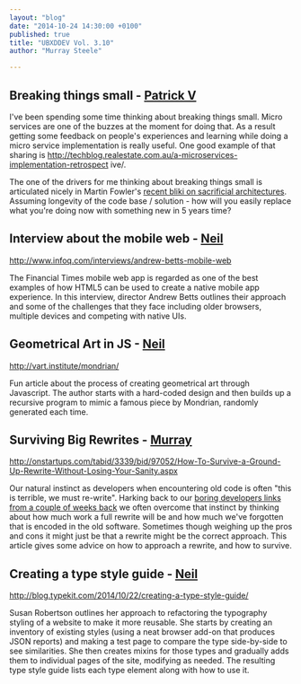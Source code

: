 ```yaml
---
layout: "blog"
date: "2014-10-24 14:30:00 +0100"
published: true
title: "UBXDDEV Vol. 3.10"
author: "Murray Steele"

---
```


## Breaking things small - [Patrick V](http://www.unboxedconsulting.com/people/patrick-vine/)

I've been spending some time thinking about breaking things small.  Micro
services are one of the buzzes at the moment for doing that.  As a result
getting some feedback on people's experiences and learning while doing a
micro service implementation is really useful.  One good example of that
sharing is 
http://techblog.realestate.com.au/a-microservices-implementation-retrospect
ive/.

The one of the drivers for me thinking about breaking things small is
articulated nicely in Martin Fowler's [recent bliki on sacrificial
architectures](http://martinfowler.com/bliki/SacrificialArchitecture.html).  Assuming
longevity of the code base / solution - how will you easily replace what
you're doing now with something new in 5 years time?

## Interview about the mobile web - [Neil](http://www.unboxedconsulting.com/people/neil-van-beinum)

http://www.infoq.com/interviews/andrew-betts-mobile-web

The Financial Times mobile web app is regarded as one of the best examples of how HTML5 can be used to create a native mobile app experience. In this interview, director Andrew Betts outlines their approach and some of the challenges that they face including older browsers, multiple devices and competing with native UIs.

## Geometrical Art in JS - [Neil](http://www.unboxedconsulting.com/people/neil-van-beinum)

http://vart.institute/mondrian/

Fun article about the process of creating geometrical art through Javascript. The author starts with a hard-coded design and then builds up a recursive program to mimic a famous piece by Mondrian, randomly generated each time.

## Surviving Big Rewrites - [Murray](http://www.unboxedconsulting.com/people/murray-steele)

http://onstartups.com/tabid/3339/bid/97052/How-To-Survive-a-Ground-Up-Rewrite-Without-Losing-Your-Sanity.aspx

Our natural instinct as developers when encountering old code is often "this is terrible, we must re-write".  Harking back to our [boring developers links from a couple of weeks back](http://www.unboxedconsulting.com/blog/ubxddev-vol-38) we often overcome that instinct by thinking about how much work a full rewrite will be and how much we've forgotten that is encoded in the old software.  Sometimes though weighing up the pros and cons it might just be that a rewrite might be the correct approach.  This article gives some advice on how to approach a rewrite, and how to survive.

## Creating a type style guide - [Neil](http://www.unboxedconsulting.com/people/neil-van-beinum)

http://blog.typekit.com/2014/10/22/creating-a-type-style-guide/

Susan Robertson outlines her approach to refactoring the typography styling of a website to make it more reusable. She starts by creating an inventory of existing styles (using a neat browser add-on that produces JSON reports) and making a test page to compare the type side-by-side to see similarities. She then creates mixins for those types and gradually adds them to individual pages of the site, modifying as needed. The resulting type style guide lists each type element along with how to use it.
